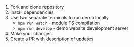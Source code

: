 1. Fork and clone repository
2. Install dependencies
3. Use two separate terminals to run demo locally
    - `npm run watch` - module TS compilation
    - `npm run develop` - demo website development server
4. Make your changes
5. Create a PR with description of updates


